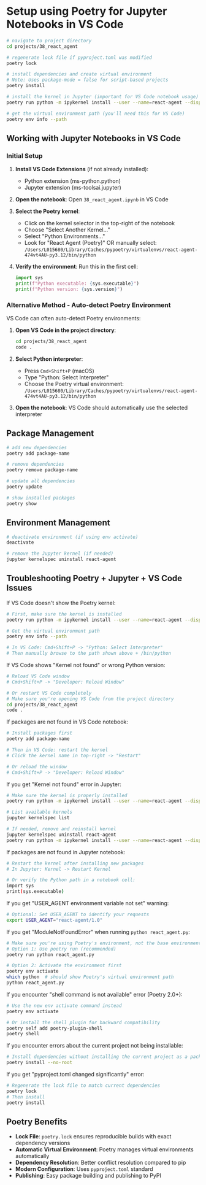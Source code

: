 # Setup using Poetry for Jupyter Notebooks in VS Code

```sh
# navigate to project directory
cd projects/38_react_agent

# regenerate lock file if pyproject.toml was modified
poetry lock

# install dependencies and create virtual environment
# Note: Uses package-mode = false for script-based projects
poetry install 

# install the kernel in Jupyter (important for VS Code notebook usage)
poetry run python -m ipykernel install --user --name=react-agent --display-name="React Agent (Poetry)"

# get the virtual environment path (you'll need this for VS Code)
poetry env info --path
```

## Working with Jupyter Notebooks in VS Code

### Initial Setup

1. **Install VS Code Extensions** (if not already installed):
   - Python extension (ms-python.python)
   - Jupyter extension (ms-toolsai.jupyter)

2. **Open the notebook**: Open `38_react_agent.ipynb` in VS Code

3. **Select the Poetry kernel**:
   - Click on the kernel selector in the top-right of the notebook
   - Choose "Select Another Kernel..."
   - Select "Python Environments..."
   - Look for "React Agent (Poetry)" OR manually select:
     `/Users/L015680/Library/Caches/pypoetry/virtualenvs/react-agent-474vt4AU-py3.12/bin/python`

4. **Verify the environment**: Run this in the first cell:

   ```python
   import sys
   print(f"Python executable: {sys.executable}")
   print(f"Python version: {sys.version}")
   ```

### Alternative Method - Auto-detect Poetry Environment

VS Code can often auto-detect Poetry environments:

1. **Open VS Code in the project directory**:

   ```sh
   cd projects/38_react_agent
   code .
   ```

2. **Select Python interpreter**:
   - Press `Cmd+Shift+P` (macOS)
   - Type "Python: Select Interpreter"
   - Choose the Poetry virtual environment:
     `/Users/L015680/Library/Caches/pypoetry/virtualenvs/react-agent-474vt4AU-py3.12/bin/python`

3. **Open the notebook**: VS Code should automatically use the selected interpreter

## Package Management

```sh
# add new dependencies
poetry add package-name

# remove dependencies
poetry remove package-name

# update all dependencies
poetry update

# show installed packages
poetry show
```

## Environment Management

```sh
# deactivate environment (if using env activate)
deactivate

# remove the Jupyter kernel (if needed)
jupyter kernelspec uninstall react-agent
```

## Troubleshooting Poetry + Jupyter + VS Code Issues

If VS Code doesn't show the Poetry kernel:

```sh
# First, make sure the kernel is installed
poetry run python -m ipykernel install --user --name=react-agent --display-name="React Agent (Poetry)"

# Get the virtual environment path
poetry env info --path

# In VS Code: Cmd+Shift+P -> "Python: Select Interpreter" 
# Then manually browse to the path shown above + /bin/python
```

If VS Code shows "Kernel not found" or wrong Python version:

```sh
# Reload VS Code window
# Cmd+Shift+P -> "Developer: Reload Window"

# Or restart VS Code completely
# Make sure you're opening VS Code from the project directory
cd projects/38_react_agent
code .
```

If packages are not found in VS Code notebook:

```sh
# Install packages first
poetry add package-name

# Then in VS Code: restart the kernel
# Click the kernel name in top-right -> "Restart"

# Or reload the window
# Cmd+Shift+P -> "Developer: Reload Window"
```

If you get "Kernel not found" error in Jupyter:

```sh
# Make sure the kernel is properly installed
poetry run python -m ipykernel install --user --name=react-agent --display-name="React Agent (Poetry)"

# List available kernels
jupyter kernelspec list

# If needed, remove and reinstall kernel
jupyter kernelspec uninstall react-agent
poetry run python -m ipykernel install --user --name=react-agent --display-name="React Agent (Poetry)"
```

If packages are not found in Jupyter notebook:

```sh
# Restart the kernel after installing new packages
# In Jupyter: Kernel -> Restart Kernel

# Or verify the Python path in a notebook cell:
import sys
print(sys.executable)
```

If you get "USER_AGENT environment variable not set" warning:

```sh
# Optional: Set USER_AGENT to identify your requests
export USER_AGENT="react-agent/1.0"
```

If you get "ModuleNotFoundError" when running `python react_agent.py`:

```sh
# Make sure you're using Poetry's environment, not the base environment
# Option 1: Use poetry run (recommended)
poetry run python react_agent.py

# Option 2: Activate the environment first
poetry env activate
which python  # should show Poetry's virtual environment path
python react_agent.py
```

If you encounter "shell command is not available" error (Poetry 2.0+):

```sh
# Use the new env activate command instead
poetry env activate

# Or install the shell plugin for backward compatibility
poetry self add poetry-plugin-shell
poetry shell
```

If you encounter errors about the current project not being installable:

```sh
# Install dependencies without installing the current project as a package
poetry install --no-root
```

If you get "pyproject.toml changed significantly" error:

```sh
# Regenerate the lock file to match current dependencies
poetry lock
# Then install
poetry install
```

## Poetry Benefits

- **Lock File**: `poetry.lock` ensures reproducible builds with exact dependency versions
- **Automatic Virtual Environment**: Poetry manages virtual environments automatically
- **Dependency Resolution**: Better conflict resolution compared to pip
- **Modern Configuration**: Uses `pyproject.toml` standard
- **Publishing**: Easy package building and publishing to PyPI
